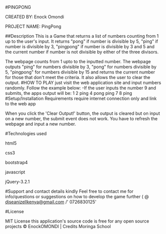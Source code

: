 #PINGPONG

CREATED BY:
 Enock Omondi

PROJECT NAME:
 PingPong

##Description
This is a Game that returns a list of numbers counting from 1 up to the user's input. It returns "pong" if number is divisible by 5, "ping" if number is divisible by 3, "pingpong" if number is divisible by 3 and 5 and the current number if number is not divisible by either of the three divisors.


The webpage counts from 1 upto to the inputted number.
The webpage outputs "ping" for numbers divisible by 3, "pong" for numbers divisible by 5, "pingpong" for numbers divisible by 15 and returns the current number for those that don't meet the criteria.
It also allows the user to clear the output.
#HOW TO PLAY
just visit the web application site and input numbers randomly.
Follow the example below:
    -If the user inputs the number 9 and submits, the apps output will be:
    1
    2
    ping
    4
    pong
    ping
    7
    8
    ping
#Setup/Installation Requirements
 require internet connection only
 and  link to the web app

When you click the 'Clear Output!' button, the output is cleared but on input on a new number, the submit event does not work. You have to refresh the webpage and input a new number.

#Technologies used

html5

css3

bootstrap4

javascript

jQuery-3.2.1

#Support and contact details
 kindly Feel free to contact me for info/questions or suggestions on how to develop the game further ( @ djseanizellkenya@gmail.com /' 0726830125'


#License

MIT License this application's source code is free for any open source projects
© EnockOMONDI | Credits Moringa School
